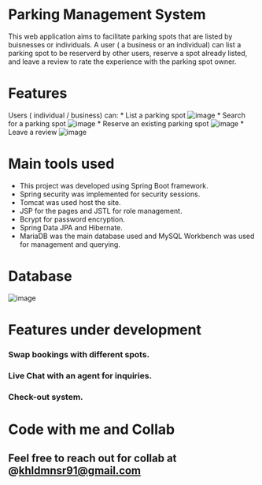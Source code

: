 # Parking Management System 

This web application aims to facilitate parking spots that are listed by buisnesses or individuals. A user ( a business or an individual)
can list a parking spot to be reserverd by other users, reserve a spot already listed, and leave a review to rate the experience with the parking spot 
owner.


# Features 
  Users ( individual / business) can:
     * List a parking spot
     ![image](https://user-images.githubusercontent.com/94082410/165072145-e3dea67e-c10b-41e0-8e55-fa5d0cb79043.png)
     * Search for a parking spot 
    ![image](https://user-images.githubusercontent.com/94082410/165075143-73080f42-1b2b-49aa-b9ec-db2d7d3d8e11.png)
     * Reserve an existing parking spot
     ![image](https://user-images.githubusercontent.com/94082410/165073477-f01a6828-a74d-40a1-9903-e33a7da696c4.png)
     * Leave a review 
     ![image](https://user-images.githubusercontent.com/94082410/165073729-a7d04787-00e4-4e6e-b1fa-3afde216093d.png)


# Main tools used
  * This project was developed using Spring Boot framework.
  * Spring security was implemented for security sessions.
  * Tomcat was used host the site.
  * JSP for the pages and JSTL for role management.
  * Bcrypt for password encryption.
  * Spring Data JPA and Hibernate.
  * MariaDB was the main database used and MySQL Workbench was used for management and querying.

# Database

![image](https://user-images.githubusercontent.com/94082410/164548974-a1cf1945-b1f9-4c94-bd75-748108af4931.png)


# Features under development

  ### Swap bookings with different spots.
  
  ### Live Chat with an agent for inquiries.
  
  ### Check-out system.




# Code with me and Collab

  ## Feel free to reach out for collab at @khldmnsr91@gmail.com
